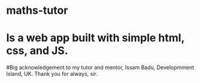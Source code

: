 # maths-tutor
# Is a web app built with simple html, css, and JS. 

#Big acknowledgement to my tutor and mentor, Issam Badu, Developmment Island, UK. Thank you for always, sir.
